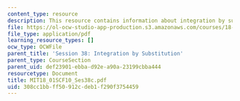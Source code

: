 ```yaml
---
content_type: resource
description: This resource contains information about integration by substitution.
file: https://ol-ocw-studio-app-production.s3.amazonaws.com/courses/18-01sc-single-variable-calculus-fall-2010/308cc1bbff50912cdeb1f290f3754459_MIT18_01SCF10_Ses38c.pdf
file_type: application/pdf
learning_resource_types: []
ocw_type: OCWFile
parent_title: 'Session 38: Integration by Substitution'
parent_type: CourseSection
parent_uid: def23901-ebba-d92e-a90a-23199cbba444
resourcetype: Document
title: MIT18_01SCF10_Ses38c.pdf
uid: 308cc1bb-ff50-912c-deb1-f290f3754459
---
```

